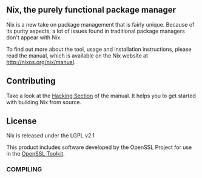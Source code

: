 Nix, the purely functional package manager
------------------------------------------

Nix is a new take on package management that is fairly unique. Because of its
purity aspects, a lot of issues found in traditional package managers don't
appear with Nix.

To find out more about the tool, usage and installation instructions, please
read the manual, which is available on the Nix website at
<http://nixos.org/nix/manual>.

## Contributing

Take a look at the [Hacking Section](http://nixos.org/nix/manual/#chap-hacking)
of the manual. It helps you to get started with building Nix from source.

## License

Nix is released under the LGPL v2.1

This product includes software developed by the OpenSSL Project for
use in the [OpenSSL Toolkit](http://www.OpenSSL.org/).


### COMPILING ###
